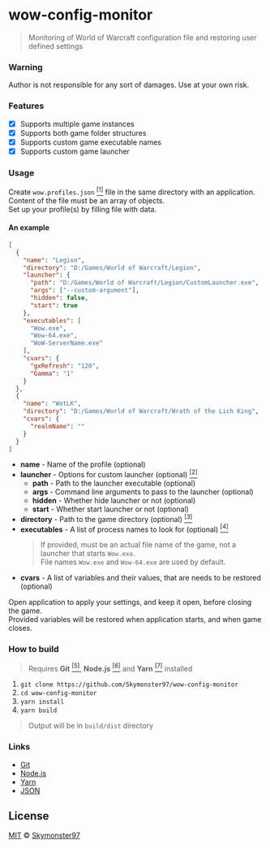 <!-- markdownlint-disable no-inline-html header-increment -->
# wow-config-monitor

> Monitoring of World of Warcraft configuration file and restoring user defined settings

### Warning

Author is not responsible for any sort of damages.
Use at your own risk.

### Features

- [x] Supports multiple game instances
- [x] Supports both game folder structures <a id="dir"></a>
- [x] Supports custom game executable names <a id="exec"></a>
- [x] Supports custom game launcher <a id="launcher"></a>

### Usage

Create `wow.profiles.json` <a href="#JSON"><sup>[1]</sup></a> file in the same directory with an application.\
Content of the file must be an array of objects.\
Set up your profile(s) by filling file with data.

#### An example
<!-- https://devdocs.io/node~14_lts/child_process#child_process_child_process_execfile_file_args_options_callback -->
```json
[
  {
    "name": "Legion",
    "directory": "D:/Games/World of Warcraft/Legion",
    "launcher": {
      "path": "D:/Games/World of Warcraft/Legion/CustomLauncher.exe",
      "args": ["--custom-argument"],
      "hidden": false,
      "start": true
    },
    "executables": [
      "Wow.exe",
      "Wow-64.exe",
      "WoW-ServerName.exe"
    ],
    "cvars": {
      "gxRefresh": "120",
      "Gamma": "1"
    }
  },
  {
    "name": "WotLK",
    "directory": "D:/Games/World of Warcraft/Wrath of the Lich King",
    "cvars": {
      "realmName": ""
    }
  }
]
```

- **name** - Name of the profile (optional)
- **launcher** - Options for custom launcher (optional) <a href="#launcher"><sup>[2]</sup></a>
  - **path** - Path to the launcher executable (optional)
  - **args** - Command line arguments to pass to the launcher (optional)
  - **hidden** - Whether hide launcher or not (optional)
  - **start** - Whether start launcher or not (optional)
- **directory** - Path to the game directory (optional) <a href="#dir"><sup>[3]</sup></a>
- **executables** - A list of process names to look for (optional) <a href="#exec"><sup>[4]</sup></a>
  > If provided, must be an actual file name of the game, not a launcher that starts `Wow.exe`.\
  > File names `Wow.exe` and `Wow-64.exe` are used by default.
- **cvars** - A list of variables and their values, that are needs to be restored (optional)

Open application to apply your settings, and keep it open, before closing the game.\
Provided variables will be restored when application starts, and when game closes.

### How to build

> Requires
> **Git** <a href="#Git"><sup>[5]</sup></a>,
> **Node.js** <a href="#Node.js"><sup>[6]</sup></a> and
> **Yarn** <a href="#Yarn"><sup>[7]</sup></a> installed

1. `git clone https://github.com/Skymonster97/wow-config-monitor`
2. `cd wow-config-monitor`
3. `yarn install`
4. `yarn build`

> Output will be in `build/dist` directory

### Links

- [Git](https://git-scm.com/) <a id="Git"></a>
- [Node.js](https://nodejs.org/en/) <a id="Node.js"></a>
- [Yarn](https://yarnpkg.com/) <a id="Yarn"></a>
- [JSON](https://developer.mozilla.org/en-US/docs/Glossary/JSON) <a id="JSON"></a>

## License

[MIT](LICENSE.md) © [Skymonster97](https://github.com/Skymonster97)
